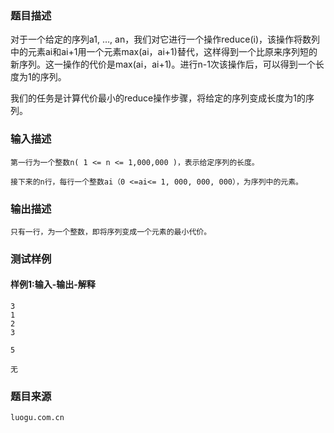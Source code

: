 ### 题目描述

对于一个给定的序列a1, …, an，我们对它进行一个操作reduce(i)，该操作将数列中的元素ai和ai+1用一个元素max(ai，ai+1)替代，这样得到一个比原来序列短的新序列。这一操作的代价是max(ai，ai+1)。进行n-1次该操作后，可以得到一个长度为1的序列。

我们的任务是计算代价最小的reduce操作步骤，将给定的序列变成长度为1的序列。


### 输入描述

```
第一行为一个整数n( 1 <= n <= 1,000,000 )，表示给定序列的长度。

接下来的n行，每行一个整数ai（0 <=ai<= 1, 000, 000, 000），为序列中的元素。
```
### 输出描述

```
只有一行，为一个整数，即将序列变成一个元素的最小代价。
```

### 测试样例
#### 样例1:输入-输出-解释

```
3
1
2
3
```
```
5
```
```
无
```

### 题目来源  
`luogu.com.cn`